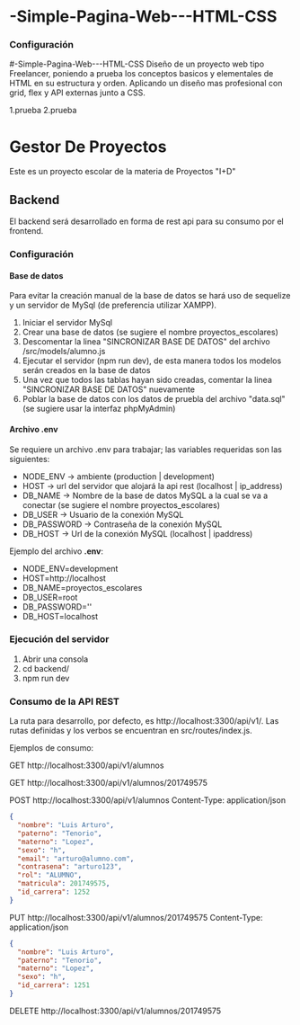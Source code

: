 # -Simple-Pagina-Web---HTML-CSS


### Configuración

#-Simple-Pagina-Web---HTML-CSS
Diseño de un proyecto web tipo Freelancer, poniendo a prueba los conceptos basicos y elementales de HTML en su estructura y orden. Aplicando un diseño mas profesional con grid, flex y API externas junto a CSS.

1.prueba
2.prueba

# Gestor De Proyectos

Este es un proyecto escolar de la materia de Proyectos "I+D"

## Backend

El backend será desarrollado en forma de rest api para su consumo por el frontend.

### Configuración

#### Base de datos

Para evitar la creación manual de la base de datos se hará uso de sequelize y un servidor de MySql (de preferencia utilizar XAMPP).

1. Iniciar el servidor MySql
2. Crear una base de datos (se sugiere el nombre proyectos_escolares)
3. Descomentar la linea "SINCRONIZAR BASE DE DATOS" del archivo /src/models/alumno.js
4. Ejecutar el servidor (npm run dev), de esta manera todos los modelos serán creados en la base de datos
5. Una vez que todos las tablas hayan sido creadas, comentar la linea "SINCRONIZAR BASE DE DATOS" nuevamente
6. Poblar la base de datos con los datos de pruebla del archivo "data.sql" (se sugiere usar la interfaz phpMyAdmin)

#### Archivo .env

Se requiere un archivo .env para trabajar; las variables requeridas son las siguientes:

- NODE_ENV -> ambiente (production | development)
- HOST -> url del servidor que alojará la api rest (localhost | ip_address)
- DB_NAME -> Nombre de la base de datos MySQL a la cual se va a conectar (se sugiere el nombre proyectos_escolares)
- DB_USER -> Usuario de la conexión MySQL
- DB_PASSWORD -> Contraseña de la conexión MySQL
- DB_HOST -> Url de la conexión MySQL (localhost | ipaddress)

Ejemplo del archivo **.env**:

- NODE_ENV=development
- HOST=http://localhost
- DB_NAME=proyectos_escolares
- DB_USER=root
- DB_PASSWORD=''
- DB_HOST=localhost

### Ejecución del servidor

1. Abrir una consola
2. cd backend/
3. npm run dev

### Consumo de la API REST

La ruta para desarrollo, por defecto, es http://localhost:3300/api/v1/. Las rutas definidas y los verbos se encuentran en src/routes/index.js.

Ejemplos de consumo:

GET http://localhost:3300/api/v1/alumnos

GET http://localhost:3300/api/v1/alumnos/201749575

POST http://localhost:3300/api/v1/alumnos
Content-Type: application/json

```json
{
  "nombre": "Luis Arturo",
  "paterno": "Tenorio",
  "materno": "Lopez",
  "sexo": "h",
  "email": "arturo@alumno.com",
  "contrasena": "arturo123",
  "rol": "ALUMNO",
  "matricula": 201749575,
  "id_carrera": 1252
}
```

PUT http://localhost:3300/api/v1/alumnos/201749575
Content-Type: application/json

```json
{
  "nombre": "Luis Arturo",
  "paterno": "Tenorio",
  "materno": "Lopez",
  "sexo": "h",
  "id_carrera": 1251
}
```

DELETE http://localhost:3300/api/v1/alumnos/201749575
